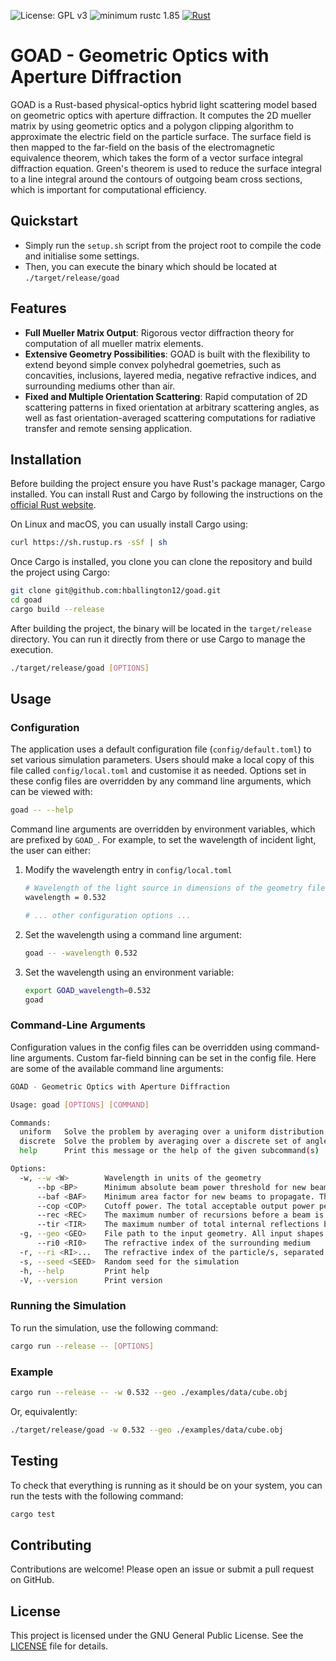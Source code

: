 <!-- badges: start -->
![License: GPL v3](https://img.shields.io/badge/License-GPLv3-blue.svg)
![minimum rustc 1.85](https://img.shields.io/badge/rustc-1.85+-red.svg)
[![Rust](https://github.com/hballington12/goad/actions/workflows/rust.yml/badge.svg)](https://github.com/hballington12/goad/actions/workflows/rust.yml)
<!-- badges: end -->

# GOAD - Geometric Optics with Aperture Diffraction

GOAD is a Rust-based physical-optics hybrid light scattering model based on geometric optics with aperture diffraction. It computes the 2D mueller matrix by using geometric optics and a polygon clipping algorithm to approximate the electric field on the particle surface. The surface field is then mapped to the far-field on the basis of the electromagnetic equivalence theorem, which takes the form of a vector surface integral diffraction equation. Green's theorem is used to reduce the surface integral to a line integral around the contours of outgoing beam cross sections, which is important for computational efficiency.

## Quickstart

- Simply run the `setup.sh` script from the project root to compile the code and initialise some settings.
- Then, you can execute the binary which should be located at `./target/release/goad`

## Features

- **Full Mueller Matrix Output**: Rigorous vector diffraction theory for computation of all mueller matrix elements.
- **Extensive Geometry Possibilities**: GOAD is built with the flexibility to extend beyond simple convex polyhedral goemetries, such as concavities, inclusions, layered media, negative refractive indices, and surrounding mediums other than air.
- **Fixed and Multiple Orientation Scattering**: Rapid computation of 2D scattering patterns in fixed orientation at arbitrary scattering angles, as well as fast orientation-averaged scattering computations for radiative transfer and remote sensing application.

## Installation

Before building the project ensure you have Rust's package manager, Cargo installed. You can install Rust and Cargo by following the instructions on the [official Rust website](https://doc.rust-lang.org/cargo/getting-started/installation.html).

On Linux and macOS, you can usually install Cargo using:

```sh
curl https://sh.rustup.rs -sSf | sh
```

Once Cargo is installed, you clone you can clone the repository and build the project using Cargo:

```sh
git clone git@github.com:hballington12/goad.git
cd goad
cargo build --release
```

After building the project, the binary will be located in the `target/release` directory. You can run it directly from there or use Cargo to manage the execution.

```sh
./target/release/goad [OPTIONS]
```

## Usage

### Configuration

The application uses a default configuration file (`config/default.toml`) to set various simulation parameters. Users should make a local copy of this file called `config/local.toml` and customise it as needed. Options set in these config files are overridden by any command line arguments, which can be viewed with:

```sh
goad -- --help
```

Command line arguments are overridden by environment variables, which are prefixed by `GOAD_`. For example, to set the wavelength of incident light, the user can either:

1. Modify the wavelength entry in `config/local.toml`

    ```sh
    # Wavelength of the light source in dimensions of the geometry file
    wavelength = 0.532

    # ... other configuration options ...
    ```

2. Set the wavelength using a command line argument:

    ```sh
    goad -- -wavelength 0.532
    ```

3. Set the wavelength using an environment variable:

    ```sh
    export GOAD_wavelength=0.532
    goad
    ```

### Command-Line Arguments

Configuration values in the config files can be overridden using command-line arguments. Custom far-field binning can be set in the config file. Here are some of the available command line arguments:

```sh
GOAD - Geometric Optics with Aperture Diffraction

Usage: goad [OPTIONS] [COMMAND]

Commands:
  uniform   Solve the problem by averaging over a uniform distribution of angles. Example: `uniform 100`
  discrete  Solve the problem by averaging over a discrete set of angles (in degrees). Example: `discrete 0,0,0 20,30,40`
  help      Print this message or the help of the given subcommand(s)

Options:
  -w, --w <W>        Wavelength in units of the geometry
      --bp <BP>      Minimum absolute beam power threshold for new beams to propagate
      --baf <BAF>    Minimum area factor for new beams to propagate. The actual area threshold is calculated as `wavelength^2 * factor`
      --cop <COP>    Cutoff power. The total acceptable output power per orientation before beam propagation is terminated. Once this threshold is reached, the near-field simulation will stop
      --rec <REC>    The maximum number of recursions before a beam is truncated
      --tir <TIR>    The maximum number of total internal reflections before a beam is truncated
  -g, --geo <GEO>    File path to the input geometry. All input shapes should be defined in this file. Currently, only the Wavefront .obj format is supported
      --ri0 <RI0>    The refractive index of the surrounding medium
  -r, --ri <RI>...   The refractive index of the particle/s, separated by spaces. If multiple values are provided, each shape in the geometry will be assigned a refractive index. If fewer values are provided than the number of shapes, the first value will be used for the remaining shapes
  -s, --seed <SEED>  Random seed for the simulation
  -h, --help         Print help
  -V, --version      Print version
```

### Running the Simulation

To run the simulation, use the following command:

```sh
cargo run --release -- [OPTIONS]
```

### Example

```sh
cargo run --release -- -w 0.532 --geo ./examples/data/cube.obj
```

Or, equivalently:

```sh
./target/release/goad -w 0.532 --geo ./examples/data/cube.obj
```

## Testing

To check that everything is running as it should be on your system, you can run the tests with the following command:

```sh
cargo test
```

## Contributing

Contributions are welcome! Please open an issue or submit a pull request on GitHub.

## License

This project is licensed under the GNU General Public License. See the [LICENSE](LICENSE) file for details.
